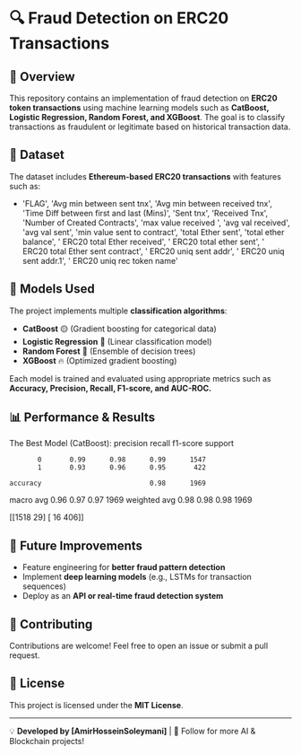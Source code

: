 # 🔍 Fraud Detection on ERC20 Transactions

## 📌 Overview
This repository contains an implementation of fraud detection on **ERC20 token transactions** using machine learning models such as **CatBoost, Logistic Regression, Random Forest, and XGBoost**. The goal is to classify transactions as fraudulent or legitimate based on historical transaction data.

## 📂 Dataset
The dataset includes **Ethereum-based ERC20 transactions** with features such as:
- 'FLAG', 'Avg min between sent tnx', 'Avg min between received tnx',
       'Time Diff between first and last (Mins)', 'Sent tnx', 'Received Tnx',
       'Number of Created Contracts', 'max value received ',
       'avg val received', 'avg val sent', 'min value sent to contract',
       'total Ether sent', 'total ether balance',
       ' ERC20 total Ether received', ' ERC20 total ether sent',
       ' ERC20 total Ether sent contract', ' ERC20 uniq sent addr',
       ' ERC20 uniq sent addr.1', ' ERC20 uniq rec token name'

## 📖 Models Used
The project implements multiple **classification algorithms**:
- **CatBoost** 🟡 (Gradient boosting for categorical data)
- **Logistic Regression** 🔵 (Linear classification model)
- **Random Forest** 🌳 (Ensemble of decision trees)
- **XGBoost** 🔥 (Optimized gradient boosting)

Each model is trained and evaluated using appropriate metrics such as **Accuracy, Precision, Recall, F1-score, and AUC-ROC.**


## 📊 Performance & Results
The Best Model (CatBoost):
              precision    recall  f1-score   support

           0       0.99      0.98      0.99      1547
           1       0.93      0.96      0.95       422

    accuracy                           0.98      1969
   macro avg       0.96      0.97      0.97      1969
weighted avg       0.98      0.98      0.98      1969

[[1518   29]
 [  16  406]]

## 📌 Future Improvements
- Feature engineering for **better fraud pattern detection**
- Implement **deep learning models** (e.g., LSTMs for transaction sequences)
- Deploy as an **API or real-time fraud detection system**

## 🤝 Contributing
Contributions are welcome! Feel free to open an issue or submit a pull request.

## 📜 License
This project is licensed under the **MIT License**.

---
💡 **Developed by [AmirHosseinSoleymani]** | 🚀 Follow for more AI & Blockchain projects!
